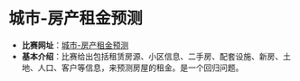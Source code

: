 # 城市-房产租金预测
- **比赛网址**：[城市-房产租金预测](https://2019ai.futurelab.tv/contest_detail/3#contest_des)
- **基本介绍**：比赛给出包括租赁房源、小区信息、二手房、配套设施、新房、土地、人口、客户等信息，来预测房屋的租金。是一个回归问题。
